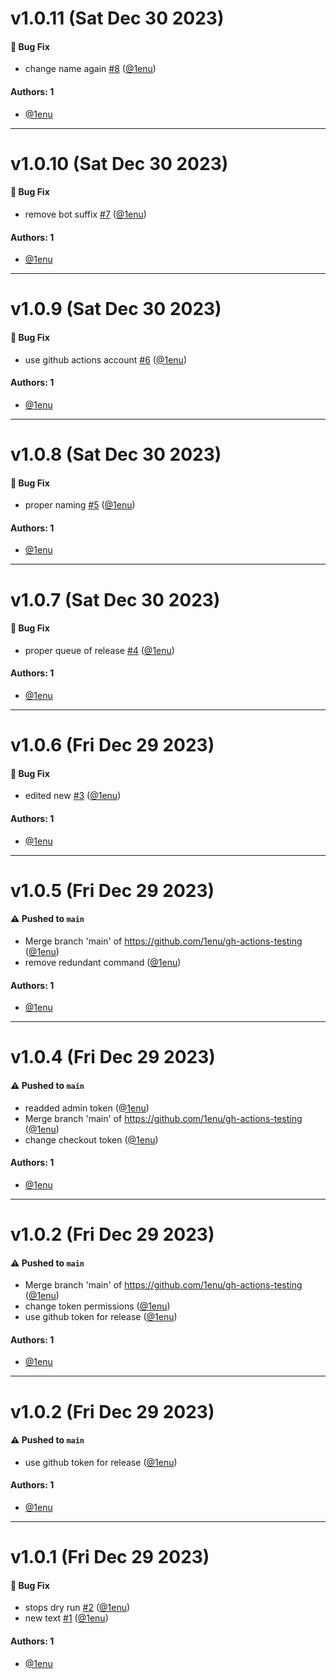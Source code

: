 # v1.0.11 (Sat Dec 30 2023)

#### 🐛 Bug Fix

- change name again [#8](https://github.com/1enu/gh-actions-testing/pull/8) ([@1enu](https://github.com/1enu))

#### Authors: 1

- [@1enu](https://github.com/1enu)

---

# v1.0.10 (Sat Dec 30 2023)

#### 🐛 Bug Fix

- remove bot suffix [#7](https://github.com/1enu/gh-actions-testing/pull/7) ([@1enu](https://github.com/1enu))

#### Authors: 1

- [@1enu](https://github.com/1enu)

---

# v1.0.9 (Sat Dec 30 2023)

#### 🐛 Bug Fix

- use github actions account [#6](https://github.com/1enu/gh-actions-testing/pull/6) ([@1enu](https://github.com/1enu))

#### Authors: 1

- [@1enu](https://github.com/1enu)

---

# v1.0.8 (Sat Dec 30 2023)

#### 🐛 Bug Fix

- proper naming [#5](https://github.com/1enu/gh-actions-testing/pull/5) ([@1enu](https://github.com/1enu))

#### Authors: 1

- [@1enu](https://github.com/1enu)

---

# v1.0.7 (Sat Dec 30 2023)

#### 🐛 Bug Fix

- proper queue of release [#4](https://github.com/1enu/gh-actions-testing/pull/4) ([@1enu](https://github.com/1enu))

#### Authors: 1

- [@1enu](https://github.com/1enu)

---

# v1.0.6 (Fri Dec 29 2023)

#### 🐛 Bug Fix

- edited new [#3](https://github.com/1enu/gh-actions-testing/pull/3) ([@1enu](https://github.com/1enu))

#### Authors: 1

- [@1enu](https://github.com/1enu)

---

# v1.0.5 (Fri Dec 29 2023)

#### ⚠️ Pushed to `main`

- Merge branch 'main' of https://github.com/1enu/gh-actions-testing ([@1enu](https://github.com/1enu))
- remove redundant command ([@1enu](https://github.com/1enu))

#### Authors: 1

- [@1enu](https://github.com/1enu)

---

# v1.0.4 (Fri Dec 29 2023)

#### ⚠️ Pushed to `main`

- readded admin token ([@1enu](https://github.com/1enu))
- Merge branch 'main' of https://github.com/1enu/gh-actions-testing ([@1enu](https://github.com/1enu))
- change checkout token ([@1enu](https://github.com/1enu))

#### Authors: 1

- [@1enu](https://github.com/1enu)

---

# v1.0.2 (Fri Dec 29 2023)

#### ⚠️ Pushed to `main`

- Merge branch 'main' of https://github.com/1enu/gh-actions-testing ([@1enu](https://github.com/1enu))
- change token permissions ([@1enu](https://github.com/1enu))
- use github token for release ([@1enu](https://github.com/1enu))

#### Authors: 1

- [@1enu](https://github.com/1enu)

---

# v1.0.2 (Fri Dec 29 2023)

#### ⚠️ Pushed to `main`

- use github token for release ([@1enu](https://github.com/1enu))

#### Authors: 1

- [@1enu](https://github.com/1enu)

---

# v1.0.1 (Fri Dec 29 2023)

#### 🐛 Bug Fix

- stops dry run [#2](https://github.com/1enu/gh-actions-testing/pull/2) ([@1enu](https://github.com/1enu))
- new text [#1](https://github.com/1enu/gh-actions-testing/pull/1) ([@1enu](https://github.com/1enu))

#### Authors: 1

- [@1enu](https://github.com/1enu)
